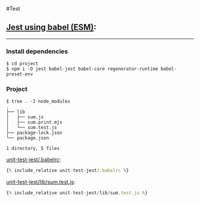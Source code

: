 #Test

## [Jest using babel (ESM)](https://jestjs.io/docs/en/getting-started#using-babel):
---

### Install dependencies
```
$ cd project
$ npm i -D jest babel-jest babel-core regenerator-runtime babel-preset-env
```

### Project
```
$ tree . -I node_modules
.
├── lib
│   ├── sum.js
│   ├── sum.print.mjs
│   └── sum.test.js
├── package-lock.json
└── package.json

1 directory, 5 files
```

[unit-test-jest/.babelrc](unit-test-jest/.babelrc):
```js
{% include_relative unit-test-jest/.babelrc %}
```

[unit-test-jest/lib/sum.test.js](unit-test-jest/lib/sum.test.js):
```js
{% include_relative unit-test-jest/lib/sum.test.js %}
```

